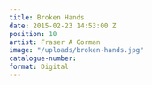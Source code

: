 ```yaml
---
title: Broken Hands
date: 2015-02-23 14:53:00 Z
position: 10
artist: Fraser A Gorman
image: "/uploads/broken-hands.jpg"
catalogue-number: 
format: Digital
---
```


